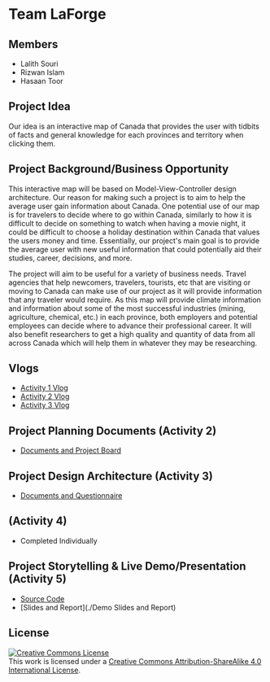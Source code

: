 # Team LaForge

## Members
* Lalith Souri
* Rizwan Islam
* Hasaan Toor

## Project Idea
Our idea is an interactive map of Canada that provides the user with tidbits of facts and general knowledge for each provinces and territory when clicking them.

## Project Background/Business Opportunity
This interactive map will be based on Model-View-Controller design architecture. Our reason for making such a project is to aim to help the average user gain information about Canada. One potential use of our map is for travelers to decide where to go within Canada, similarly to how it is difficult to decide on something to watch when having a movie night, it could be difficult to choose a holiday destination within Canada that values the users money and time. Essentially, our project's main goal is to provide the average user with new useful information that could potentially aid their studies, career, decisions, and more.

The project will aim to be useful for a variety of business needs. Travel agencies that help newcomers, travelers, tourists, etc that are visiting or moving to Canada can make use of our project as it will provide information that any traveler would require. As this map will provide climate information and information about some of the most successful industries (mining, agriculture, chemical, etc.) in each province, both employers and potential employees can decide where to advance their professional career. It will also benefit researchers to get a high quality and quantity of data from all across Canada which will help them in whatever they may be researching.

## Vlogs
* [Activity 1 Vlog](https://www.youtube.com/watch?v=HbZrESt8KsI&ab_channel=HasaanToor)
* [Activity 2 Vlog](https://www.youtube.com/watch?v=ANDIynAwp4M&ab_channel=HasaanToor)
* [Activity 3 Vlog](https://www.youtube.com/watch?v=gbRoZvVN2cM&ab_channel=HasaanToor)


## Project Planning Documents (Activity 2)
* [Documents and Project Board](./ProjectPlanningAndDocs)

## Project Design Architecture (Activity 3)
* [Documents and Questionnaire](./ProjectDesignArchitecture)

## (Activity 4)
* Completed Individually

## Project Storytelling & Live Demo/Presentation (Activity 5)
* [Source Code](./project-front)
* [Slides and Report](./Demo Slides and Report)

## License

<a rel="license" href="http://creativecommons.org/licenses/by-sa/4.0/"><img alt="Creative Commons License" style="border-width:0" src="https://i.creativecommons.org/l/by-sa/4.0/88x31.png" /></a><br />This work is licensed under a <a rel="license" href="http://creativecommons.org/licenses/by-sa/4.0/">Creative Commons Attribution-ShareAlike 4.0 International License</a>.
